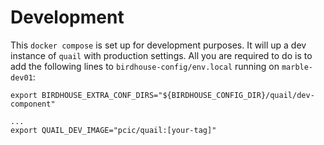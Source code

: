 # Development

This `docker compose` is set up for development purposes. It will up a dev instance of `quail` with production settings. All you are required to do is to add the following lines to `birdhouse-config/env.local` running on `marble-dev01`:

```
export BIRDHOUSE_EXTRA_CONF_DIRS="${BIRDHOUSE_CONFIG_DIR}/quail/dev-component"

...
export QUAIL_DEV_IMAGE="pcic/quail:[your-tag]"

